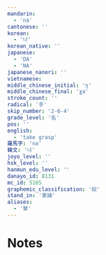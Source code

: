 ```yaml
---
mandarin:
  - 'ná'
cantonese: ''
korean:
  - '나'
korean_native: ''
japanese:
  - 'DA'
  - 'NA'
japanese_nanori: ''
vietnamese:
middle_chinese_initial: 'ɳ'
middle_chinese_final: 'ɣa'
stroke_count: ''
radical: '手'
skip_number: '2-6-4'
grade_level: '名'
pos: ''
english:
  - 'take grasp'
羅馬字: 'na'
韓文: '나'
joyo_level: ''
hsk_level: ''
hanmun_edu_level: ''
danayo_id: 8131
mc_id: 5165
graphemic_classification: '奴'
stand_in: '拿捕'
aliases:
  - '拏'
---
```


# Notes
